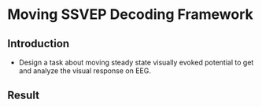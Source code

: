 # Moving SSVEP Decoding Framework

## Introduction
* Design a task about moving steady state visually evoked potential to get and analyze the visual response on EEG.

## Result
